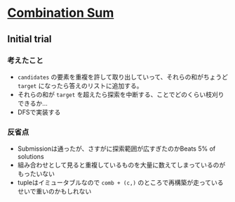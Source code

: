 # [Combination Sum](https://leetcode.com/problems/combination-sum)

## Initial trial

### 考えたこと

- `candidates` の要素を重複を許して取り出していって、それらの和がちょうど `target` になったら答えのリストに追加する。
- それらの和が `target` を超えたら探索を中断する、ことでどのくらい枝刈りできるか...
- DFSで実装する

### 反省点

- Submissionは通ったが、さすがに探索範囲が広すぎたのかBeats 5% of solutions
- 組み合わせとして見ると重複しているものを大量に数えてしまっているのがもったいない
- tupleはイミュータブルなので `comb + (c,)` のところで再構築が走っているせいで重いのかもしれない